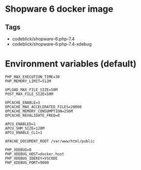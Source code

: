 # Shopware 6 docker image

## Tags

- codeblick/shopware-6:php-7.4
- codeblick/shopware-6:php-7.4-xdebug

# Environment variables (default)

```
PHP_MAX_EXECUTION_TIME=30
PHP_MEMORY_LIMIT=512M

UPLOAD_MAX_FILE_SIZE=50M
POST_MAX_FILE_SIZE=50M

OPCACHE_ENABLE=1
OPCACHE_MAX_ACCELERATED_FILES=20000
OPCACHE_MEMORY_CONSUMPTION=256M
OPCACHE_REVALIDATE_FREQ=0

APCU_ENABLED=1
APCU_SHM_SIZE=128M
APCU_ENABLE_CLI=1

APACHE_DOCUMENT_ROOT /var/www/html/public

PHP_XDEBUG=0
PHP_XDEBUG_HOST=docker.host
PHP_XDEBUG_IDEKEY=VSCODE
PHP_XDEBUG_PORT=9000
```
